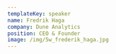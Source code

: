 ```yaml
---
templateKey: speaker
name: Fredrik Haga
company: Dune Analytics
position: CEO & Founder
image: /img/5w_frederik_haga.jpg
---
```


